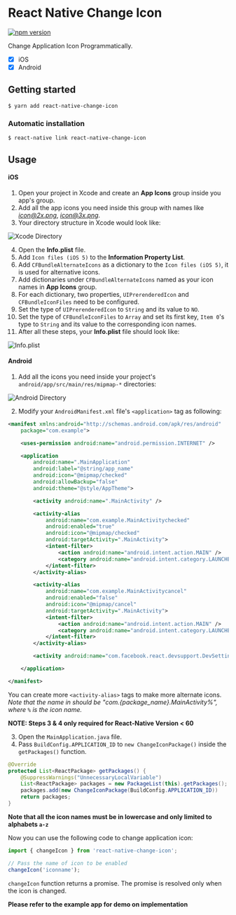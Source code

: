 
# React Native Change Icon

[![npm version](https://badge.fury.io/js/react-native-change-icon.svg)](https://badge.fury.io/js/react-native-change-icon)

Change Application Icon Programmatically.
- [x] iOS
- [x] Android

## Getting started

`$ yarn add react-native-change-icon`

### Automatic installation

`$ react-native link react-native-change-icon`

## Usage

#### iOS

1. Open your project in Xcode and create an **App Icons** group inside you app's group.
2. Add all the app icons you need inside this group with names like *icon@2x.png*, *icon@3x.png*.
3. Your directory structure in Xcode would look like:

![Xcode Directory](images/App_Icons.png)

4. Open the **Info.plist** file.
5. Add `Icon files (iOS 5)` to the **Information Property List**.
6. Add `CFBundleAlternateIcons` as a dictionary to the `Icon files (iOS 5)`, it is used for alternative icons.
7. Add dictionaries under `CFBundleAlternateIcons` named as your icon names in **App Icons** group.
8. For each dictionary, two properties, `UIPrerenderedIcon` and `CFBundleIconFiles` need to be configured.
9. Set the type of `UIPrerenderedIcon` to `String` and its value to `NO`.
10. Set the type of `CFBundleIconFiles` to `Array` and set its first key, `Item 0`'s type to `String` and its value to the corresponding icon names.
11. After all these steps, your **Info.plist** file should look like:

![Info.plist](images/Info.plist.png)

#### Android

1. Add all the icons you need inside your project's `android/app/src/main/res/mipmap-*` directories:

![Android Directory](images/Android_Icons.png)

2. Modify your `AndroidManifest.xml` file's `<application>` tag as following:
```xml
<manifest xmlns:android="http://schemas.android.com/apk/res/android"
    package="com.example">

    <uses-permission android:name="android.permission.INTERNET" />

	<application
		android:name=".MainApplication"
		android:label="@string/app_name"
		android:icon="@mipmap/checked"
		android:allowBackup="false"
		android:theme="@style/AppTheme">

		<activity android:name=".MainActivity" />

		<activity-alias
			android:name="com.example.MainActivitychecked"
			android:enabled="true"
			android:icon="@mipmap/checked"
			android:targetActivity=".MainActivity">
			<intent-filter>
				<action android:name="android.intent.action.MAIN" />
				<category android:name="android.intent.category.LAUNCHER" />
			</intent-filter>
		</activity-alias>

		<activity-alias
			android:name="com.example.MainActivitycancel"
			android:enabled="false"
			android:icon="@mipmap/cancel"
			android:targetActivity=".MainActivity">
			<intent-filter>
				<action android:name="android.intent.action.MAIN" />
				<category android:name="android.intent.category.LAUNCHER" />
			</intent-filter>
		</activity-alias>

		<activity android:name="com.facebook.react.devsupport.DevSettingsActivity" />

	</application>

</manifest>
```
You can create more `<activity-alias>` tags to make more alternate icons.
*Note that the name in <activity-alias> should be "com.{package_name}.MainActivity%", where `%` is the icon name.*

**NOTE: Steps 3 & 4 only required for React-Native Version < 60**

3. Open the `MainApplication.java` file.
4. Pass `BuildConfig.APPLICATION_ID` to `new ChangeIconPackage()` inside the `getPackages()` function.
```java
@Override
protected List<ReactPackage> getPackages() {
    @SuppressWarnings("UnnecessaryLocalVariable")
    List<ReactPackage> packages = new PackageList(this).getPackages();
    packages.add(new ChangeIconPackage(BuildConfig.APPLICATION_ID))
    return packages;
}
```

**Note that all the icon names must be in lowercase and only limited to alphabets `a-z`**

Now you can use the following code to change application icon:

```javascript
import { changeIcon } from 'react-native-change-icon';

// Pass the name of icon to be enabled
changeIcon('iconname');
```

`changeIcon` function returns a promise. The promise is resolved only when the icon is changed.

**Please refer to the example app for demo on implementation**

